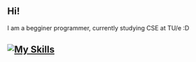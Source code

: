 ## Hi!
I am a begginer programmer, currently studying CSE at TU/e :D
## [![My Skills](https://skillicons.dev/icons?i=js,html,css,cs,cpp)](https://skillicons.dev)

<!--
**Davidd0605/Davidd0605** is a ✨ _special_ ✨ repository because its `README.md` (this file) appears on your GitHub profile.

Here are some ideas to get you started:

- 🔭 I’m currently working on ...
- 🌱 I’m currently learning ...
- 👯 I’m looking to collaborate on ...
- 🤔 I’m looking for help with ...
- 💬 Ask me about ...
- 📫 How to reach me: ...
- 😄 Pronouns: ...
- ⚡ Fun fact: ...
-->
